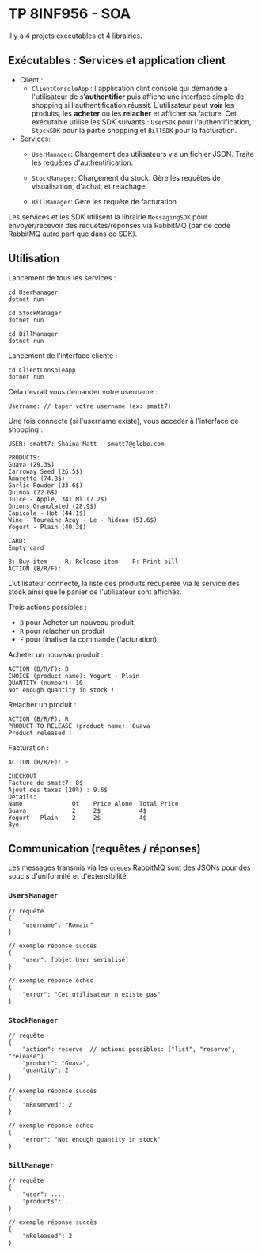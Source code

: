 # TP 8INF956 - SOA

Il y a 4 projets exécutables et 4 librairies.

## Exécutables : Services et application client
- Client :
    - `ClientConsoleApp` : l'application clint console qui demande à l'utilisateur de s'**authentifier** puis affiche une interface simple de shopping si l'authentification réussit. L'utilisateur peut **voir** les produits, les **acheter** ou les **relacher** et afficher sa facture. Cet exécutable utilise les SDK suivants : `UserSDK` pour l'authentification, `StockSDK` pour la partie shopping et `BillSDK` pour la facturation.
- Services:
    - `UserManager`: Chargement des utilisateurs via un fichier JSON. Traite les requêtes d'authentification.

    - `StockManager`: Chargement du stock. Gère les requêtes de visualisation, d'achat, et relachage.

    - `BillManager`: Gère les requête de facturation

Les services et les SDK utilisent la librairie `MessagingSDK` pour envoyer/recevoir des requêtes/réponses via RabbitMQ (par de code RabbitMQ autre part que dans ce SDK).


## Utilisation

Lancement de tous les services :
```
cd UserManager
dotnet run

cd StockManager
dotnet run

cd BillManager
dotnet run
```

Lancement de l'interface cliente :
```
cd ClientConsoleApp
dotnet run
```

Cela devrait vous demander votre username :
```
Username: // taper votre username (ex: smatt7)
```

Une fois connecté (si l'username existe), vous acceder à l'interface de shopping :
```
USER: smatt7: Shaina Matt - smatt7@globo.com

PRODUCTS:
Guava (29.3$)
Carroway Seed (26.5$)
Amaretto (74.8$)
Garlic Powder (33.6$)
Quinoa (22.6$)
Juice - Apple, 341 Ml (7.2$)
Onions Granulated (28.9$)
Capicola - Hot (44.1$)
Wine - Touraine Azay - Le - Rideau (51.6$)
Yogurt - Plain (40.3$)

CARD:
Empty card

B: Buy item     R: Release item    F: Print bill
ACTION (B/R/F):
```

L'utilisateur connecté, la liste des produits recuperée via le service des stock ainsi que le panier de l'utilisateur sont affichés.

Trois actions possibles :
- `B` pour Acheter un nouveau produit
- `R` pour relacher un produit
- `F` pour finaliser la commande (facturation)

Acheter un nouveau produit :
```
ACTION (B/R/F): B
CHOICE (product name): Yogurt - Plain
QUANTITY (number): 10
Not enough quantity in stock !
```

Relacher un produit :
```
ACTION (B/R/F): R
PRODUCT TO RELEASE (product name): Guava
Product released !
```

Facturation :
```
ACTION (B/R/F): F
```
```
CHECKOUT
Facture de smatt7: 8$
Ajout des taxes (20%) : 9.6$
Details:
Name              Qt    Price Alone  Total Price
Guava             2     2$           4$
Yogurt - Plain    2     2$           4$
Bye.
```

## Communication (requêtes / réponses)
Les messages transmis via les `queues` RabbitMQ sont des JSONs pour des soucis d'uniformité et d'extensibilité.

### `UsersManager`
```
// requête
{
    "username": "Romain"
}

// exemple réponse succès
{
    "user": [objet User serialisé]
}

// exemple réponse échec
{
    "error": "Cet utilisateur n'existe pas"
}
```

### `StockManager`
```
// requête
{
    "action": reserve  // actions possibles: ["list", "reserve", "release"]
    "product": "Guava",
    "quantity": 2
}

// exemple réponse succès
{
    "nReserved": 2
}

// exemple réponse échec
{
    "error": "Not enough quantity in stock"
}
```

### `BillManager`
```
// requête
{
    "user": ...,
    "products": ...  
}

// exemple réponse succès
{
    "nReleased": 2
}
```
